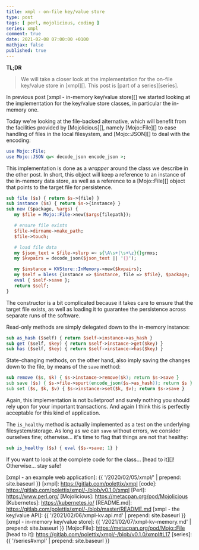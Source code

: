 ```yaml
---
title: xmpl - on-file key/value store
type: post
tags: [ perl, mojolicious, coding ]
series: xmpl
comment: true
date: 2021-02-08 07:00:00 +0100
mathjax: false
published: true
---
```


**TL;DR**

> We will take a closer look at the implementation for the on-file
> key/value store in [xmpl][]. This post is [part of a series][series].

In previous post [xmpl - in-memory key/value store][] we started looking
at the implementation for the key/value store classes, in particular the
in-memory one.

Today we're looking at the file-backed alternative, which will benefit
from the facilities provided by [Mojolicious][], namely [Mojo::File][]
to ease handling of files in the local filesystem, and [Mojo::JSON][] to
deal with the encoding:

```perl
use Mojo::File;
use Mojo::JSON qw< decode_json encode_json >;
```

This implementation is done as a *wrapper* around the class we describe
in the other post. In short, this object will keep a reference to an
instance of the in-memory data store, as well as a reference to a
[Mojo::File][] object that points to the target file for persistence.

```perl
sub file ($s) { return $s->{file} }
sub instance ($s) { return $s->{instance} }
sub new ($package, %args) {
   my $file = Mojo::File->new($args{filepath});

   # ensure file exists
   $file->dirname->make_path;
   $file->touch;

   # load file data
   my $json_text = $file->slurp =~ s{\A\s+|\s+\z}{}grmxs;
   my $kvpairs = decode_json($json_text || '{}');

   my $instance = KVStore::InMemory->new($kvpairs);
   my $self = bless {instance => $instance, file => $file}, $package;
   eval { $self->save };
   return $self;
}
```

The constructor is a bit complicated because it takes care to ensure
that the target file exists, as well as loading it to guarantee the
persistence across separate runs of the software.

Read-only methods are simply delegated down to the in-memory instance:

```perl
sub as_hash ($self) { return $self->instance->as_hash }
sub get ($self, $key) { return $self->instance->get($key) }
sub has ($self, $key) { return $self->instance->has($key) }
```

State-changing methods, on the other hand, also imply saving the changes
down to the file, by means of the `save` method:

```perl
sub remove ($s, $k) { $s->instance->remove($k); return $s->save }
sub save ($s) { $s->file->spurt(encode_json($s->as_hash)); return $s }
sub set ($s, $k, $v) { $s->instance->set($k, $v); return $s->save }
```

Again, this implementation is not bulletproof and surely nothing you
should rely upon for your important transactions. And again I think this
is perfectly acceptable for this kind of application.

The `is_healthy` method is actually implemented as a test on the
underlying filesystem/storage. As long as we can `save` without errors,
we consider ourselves fine; otherwise... it's time to flag that things
are not that healthy:

```perl
sub is_healthy ($s) { eval {$s->save; 1} }
```

If you want to look at the complete code for the class... [head to
it][]! Otherwise... stay safe!

[xmpl - an example web application]: {{ '/2020/02/05/xmpl/' | prepend: site.baseurl }}
[xmpl]: https://gitlab.com/polettix/xmpl
[code]: https://gitlab.com/polettix/xmpl/-/blob/v0.1.0/xmpl
[Perl]: https://www.perl.org/
[Mojolicious]: https://metacpan.org/pod/Mojolicious
[Kubernetes]: https://kubernetes.io/
[README.md]: https://gitlab.com/polettix/xmpl/-/blob/master/README.md
[xmpl - the key/value API]: {{ '/2021/02/06/xmpl-kv.api.md' | prepend: site.baseurl }}
[xmpl - in-memory key/value store]: {{ '/2021/02/07/xmpl-kv-memory.md' | prepend: site.baseurl }}
[Mojo::File]: https://metacpan.org/pod/Mojo::File
[head to it]: https://gitlab.com/polettix/xmpl/-/blob/v0.1.0/xmpl#L17
[series]: {{ '/series#xmpl' | prepend: site.baseurl }}
